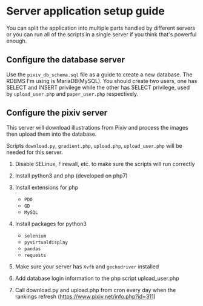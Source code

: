 # Server application setup guide

You can split the application into multiple parts handled by different servers or you can run all of the scripts in a single server if you think that's powerful enough. 

## Configure the database server

Use the `pixiv_db_schema.sql` file as a guide to create a new database. The RDBMS I'm using is MariaDB(MySQL). You should create two users, one has SELECT and INSERT privilege while the other has SELECT privilege, used by `upload_user.php` and `paper_user.php` respectively.

## Configure the pixiv server

This server will download illustrations from Pixiv and process the images then upload them into the database.

Scripts `download.py`, `gradient.php`, `upload.php`, `upload_user.php` will be needed for this server.

1. Disable SELinux, Firewall, etc. to make sure the scripts will run correctly

2. Install python3 and php (developed on php7)

3. Install extensions for php

    - `PDO`
    - `GD`
    - `MySQL`
  
4. Install packages for python3

    - `selenium`
    - `pyvirtualdisplay`
    - `pandas`
    - `requests`
    
5. Make sure your server has `Xvfb` and `geckodriver` installed
  
5. Add database login information to the php script upload_user.php

6. Call download.py and upload.php from cron every day when the rankings refresh (https://www.pixiv.net/info.php?id=311)
